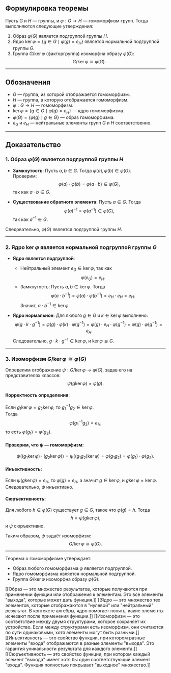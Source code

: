 ## Формулировка теоремы

Пусть $G$ и $H$ — группы, и $\varphi: G \to H$ — гомоморфизм групп. Тогда выполняются следующие утверждения:

1. Образ $\varphi(G)$ является подгруппой группы $H$.
2. Ядро $\ker \varphi = \{g \in G \mid \varphi(g) = e_H\}$ является нормальной подгруппой группы $G$.
3. Группа $G / \ker \varphi$ (факторгруппа) изоморфна образу $\varphi(G)$:
   $$
   G / \ker \varphi \cong \varphi(G).
   $$

---

## Обозначения

- $G$ — группа, из которой отображается гомоморфизм.
- $H$ — группа, в которую отображается гомоморфизм.
- $\varphi: G \to H$ — гомоморфизм.
- $\ker \varphi = \{g \in G \mid \varphi(g) = e_H\}$ — ядро гомоморфизма.
- $\varphi(G) = \{\varphi(g) \mid g \in G\}$ — образ гомоморфизма.
- $e_G$ и $e_H$ — нейтральные элементы групп $G$ и $H$ соответственно.

---

## Доказательство

### 1. Образ $\varphi(G)$ является подгруппой группы $H$

- **Замкнутость**: Пусть $a, b \in G$. Тогда $\varphi(a), \varphi(b) \in \varphi(G)$.  
  Проверим:
  $$
  \varphi(a) \cdot \varphi(b) = \varphi(a \cdot b) \in \varphi(G),
  $$
  так как $a \cdot b \in G$.

- **Существование обратного элемента**: Пусть $a \in G$. Тогда
  $$
  \varphi(a)^{-1} = \varphi(a^{-1}) \in \varphi(G),
  $$
  так как $a^{-1} \in G$.

Следовательно, $\varphi(G)$ является подгруппой группы $H$.

---

### 2. Ядро $\ker \varphi$ является нормальной подгруппой группы $G$

- **Ядро является подгруппой**:
  - Нейтральный элемент $e_G \in \ker \varphi$, так как
    $$
    \varphi(e_G) = e_H.
    $$
  - Замкнутость: Пусть $a, b \in \ker \varphi$. Тогда
    $$
    \varphi(a \cdot b^{-1}) = \varphi(a) \cdot \varphi(b^{-1}) = e_H \cdot e_H = e_H.
    $$
    Значит, $a \cdot b^{-1} \in \ker \varphi$.

- **Ядро нормальное**: Для любого $g \in G$ и $k \in \ker \varphi$ выполнено:
  $$
  \varphi(g \cdot k \cdot g^{-1}) = \varphi(g) \cdot \varphi(k) \cdot \varphi(g^{-1}) = \varphi(g) \cdot e_H \cdot \varphi(g^{-1}) = \varphi(g) \cdot \varphi(g^{-1}) = e_H.
  $$
  Следовательно, $g \cdot k \cdot g^{-1} \in \ker \varphi$, и $\ker \varphi \trianglelefteq G$.

---

### 3. Изоморфизм $G / \ker \varphi \cong \varphi(G)$

Определим отображение $\psi: G / \ker \varphi \to \varphi(G)$, задав его на представителях классов:
$$
\psi(g \ker \varphi) = \varphi(g).
$$

#### Корректность определения:
Если $g_1 \ker \varphi = g_2 \ker \varphi$, то $g_1^{-1} g_2 \in \ker \varphi$.  
Тогда
$$
\varphi(g_1^{-1} g_2) = e_H,
$$
то есть $\varphi(g_1) = \varphi(g_2)$.

#### Проверим, что $\psi$ — гомоморфизм:
$$
\psi((g_1 \ker \varphi) \cdot (g_2 \ker \varphi)) = \psi((g_1 g_2) \ker \varphi) = \varphi(g_1 g_2) = \varphi(g_1) \cdot \varphi(g_2).
$$

#### Инъективность:
Если $\psi(g \ker \varphi) = e_H$, то $\varphi(g) = e_H$, а значит $g \in \ker \varphi$, и $g \ker \varphi = \ker \varphi$. Следовательно, $\psi$ инъективно.

#### Сюръективность:
Для любого $h \in \varphi(G)$ существует $g \in G$, такое что $\varphi(g) = h$. Тогда
$$
h = \psi(g \ker \varphi),
$$
и $\psi$ сюръективно.

Таким образом, $\psi$ задаёт изоморфизм:
$$
G / \ker \varphi \cong \varphi(G).
$$

---

Теорема о гомоморфизме утверждает:
- Образ любого гомоморфизма $\varphi$ является подгруппой.
- Ядро гомоморфизма является нормальной подгруппой.
- Группа $G / \ker \varphi$ изоморфна образу $\varphi(G)$.

[[Образ — это множество результатов, которые получаются при применении функции или отображения к элементам. Это все элементы "выхода", которые может дать функция.]]
[[Ядро — это множество тех элементов, которые отображаются в "нулевой" или "нейтральный" результат. В контексте алгебры, ядро помогает понять, какие элементы исчезают после применения функции.]]
[[Изоморфизм — это соответствие между двумя структурами, которое сохраняет их устройство. Если между структурами есть изоморфизм, они считаются по сути одинаковыми, хотя элементы могут быть разными.]]
[[Инъективность — это свойство функции, при котором разные элементы "входа" отображаются в разные элементы "выхода". Это гарантия уникальности результата для каждого элемента.]]
[[Сюръективность — это свойство функции, при котором каждый элемент "выхода" имеет хотя бы один соответствующий элемент "входа". Функция полностью покрывает "выходное" множество.]]
